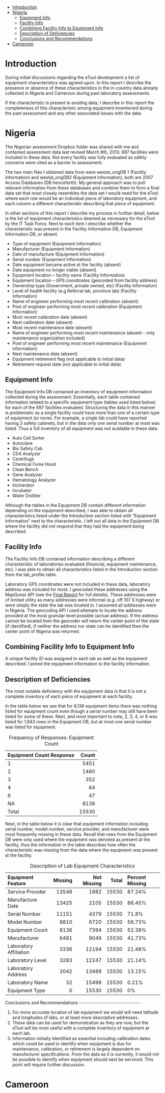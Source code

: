 -   [Introduction](#introduction)
-   [Nigeria](#nigeria)
    -   [Equipment Info](#equipment-info)
    -   [Facility Info](#facility-info)
    -   [Combining Facility Info to Equipment
        Info](#combining-facility-info-to-equipment-info)
    -   [Description of Deficiencies](#description-of-deficiencies)
    -   [Conclusions and
        Recommendations](#conclusions-and-recommendations)
-   [Cameroon](#cameroon)

Introduction
============

During initial discussions regarding the eTool development a list of
equipment characteristics was agreed upon. In this report I describe the
presence or absence of these characteristics in the in-country data
already collected in Nigeria and Cameroon during past laboratory
assessments.

If the characteristic is present in existing data, I describe in this
report the completeness of this characteristic among equipment
inventoried during the past assessment and any other associated issues
with the data.

Nigeria
=======

The Nigerian assessment Dropbox folder was shared with me and contained
assessment data last revised March 8th, 2013. 697 facilities were
included in these data. Not every facility was fully evaluated as safety
concerns were cited as a barrier to assessment.

The two main files I obtained data from were westat\_origDB 1 (Facility
Information) and westat\_origDB2 (Equipment Information), both are 2007
Access Databases (DB henceforth). My general approach was to pull
relevant information from these databases and combine them to form a
final data set that most closely resembles the data set I would need for
the eTool where each row would be an individual piece of laboratory
equipment, and each column a different characteristic describing that
piece of equipment.

In other sections of this report I describe my process in further
detail, below is the list of equipment characteristics deemed as
necessary for the eTool by the IT Task Force. Next to each item I
describe whether the characteristic was present in the Facility
Information DB, Equipment Information DB, or absent.

-   Type of equipment (Equipment Information)
-   Manufacturer (Equipment Information)
-   Date of manufacture (Equipment Information)
-   Serial number (Equipment Information)
-   Date equipment became active at the facility (absent)
-   Date equipment no longer viable (absent)
-   Equipment location – facility name (Facility Information)
-   Equipment location – GPS coordinates (geocoded from facility
    address)
-   Ownership type (Government, private owned, etc) (Facility
    Information)
-   Level of health facility (e.g Referral lab, province lab) (Facility
    Information)
-   Name of engineer performing most recent calibration (absent)
-   Post of engineer performing most recent calibration (Equipment
    Information)
-   Most recent calibration date (absent)
-   Next calibration date (absent)
-   Most recent maintenance date (absent)
-   Name of engineer performing most recent maintenance (absent - only
    maintenance organization included)
-   Post of engineer performing most recent maintenance (Equipment
    Information)
-   Next maintenance date (absent)
-   Equipment retirement flag (not applicable to initial data)
-   Retirement request date (not applicable to initial data)

Equipment Info
--------------

The Equipment Info DB contained an inventory of equipment information
collected during the assessment. Essentially, each table contained
information related to a specific equipment type (tables used listed
below) for each of the 697 facilities evaluated. Structuring the data in
this manner is problematic as a single facility could have more than one
of a certain type of equipment (or none). For example, a single lab
could have reported having 3 safety cabinets, but in the data only one
serial number at most was listed. Thus a full inventory of all equipment
was not available in these data.

-   Auto Cell Sorter
-   Autoclave
-   Bio Safety Cab
-   CD4 Analyzer
-   Centrifuge
-   Chemical Fume Hood
-   Clean Bench
-   Gene Analyzer
-   Hematology Analyzer
-   Incinerator
-   Incubator
-   Water Distiller

Although the tables in the Equipment DB contain different information
depending on the equipment described, I was able to obtain all
characteristics listed under the Introduction section listed with
“Equipment Information” next to the characteristic. I left out all data
in the Equipment DB where the facility did not respond that they had the
equipment being described.

Facility Info
-------------

The Facility Info DB contained information describing a different
characteristic of laboratories evaluated (financial, equipment
maintenance, etc). I was able to obtain all characteristics listed in
the Introduction section from the lab\_profile table.

Laboratory GPS coordinates were not included in these data, laboratory
address was included for most. I geocoded these addresses using the
MapQuest API (see the [Final
Report](https://paceafenet.github.io/final_report/) for full details).
These addresses were of limited utility as many addresses were informal
(e.g. off 107 S highway) or were simply the state the lab was located
in. I assumed all addresses were in Nigeria. The geocoding API I used
attempts to locate the address provided at the most granular level
possible (actual address). If the address cannot be located then the
geocoder will return the center point of the state (if identified), if
neither the address nor state can be identified then the center point of
Nigeria was returned.

Combining Facility Info to Equipment Info
-----------------------------------------

A unique facility ID was assigned to each lab as well as the equipment
described. I joined the equipment information to the facility
information.

Description of Deficiencies
---------------------------

The most notable deficiency with the equipment data is that it is not a
complete inventory of each piece of equipment at each facility.

In the table below we see that for 8,136 equipment items there was
nothing listed for equipment count even though a serial number may still
have been listed for some of these. Next, and most important to note, 2,
3, 4, or 6 was listed for 1,943 rows in the Equipment DB, but at most
one serial number was listed for equipment.

<table class="table" style="margin-left: auto; margin-right: auto;">
<caption>
Frequency of Responses: Equipment Count
</caption>
<thead>
<tr>
<th style="text-align:left;">
Equipment Count Response
</th>
<th style="text-align:right;">
Count
</th>
</tr>
</thead>
<tbody>
<tr>
<td style="text-align:left;">
1
</td>
<td style="text-align:right;">
5451
</td>
</tr>
<tr>
<td style="text-align:left;">
2
</td>
<td style="text-align:right;">
1480
</td>
</tr>
<tr>
<td style="text-align:left;">
3
</td>
<td style="text-align:right;">
352
</td>
</tr>
<tr>
<td style="text-align:left;">
4
</td>
<td style="text-align:right;">
64
</td>
</tr>
<tr>
<td style="text-align:left;">
6
</td>
<td style="text-align:right;">
47
</td>
</tr>
<tr>
<td style="text-align:left;">
NA
</td>
<td style="text-align:right;">
8136
</td>
</tr>
<tr>
<td style="text-align:left;">
Total
</td>
<td style="text-align:right;">
15530
</td>
</tr>
</tbody>
</table>
Next, in the table below it is clear that equipment information
including serial number, model number, service provider, and
manufacturer were most frequently missing in these data. Recall that
rows from the Equipment DB were only used where the equipment was
denoted as present at the facility, thus the information in the table
describes how often the characteristic was missing from the data where
the equipment was present at the facility.

<table class="table" style="margin-left: auto; margin-right: auto;">
<caption>
Description of Lab Equipment Characteristics
</caption>
<thead>
<tr>
<th style="text-align:left;">
Equipment Feature
</th>
<th style="text-align:right;">
Missing
</th>
<th style="text-align:right;">
Not Missing
</th>
<th style="text-align:right;">
Total
</th>
<th style="text-align:left;">
Percent Missing
</th>
</tr>
</thead>
<tbody>
<tr>
<td style="text-align:left;">
Service Provider
</td>
<td style="text-align:right;">
13548
</td>
<td style="text-align:right;">
1982
</td>
<td style="text-align:right;">
15530
</td>
<td style="text-align:left;">
87.24%
</td>
</tr>
<tr>
<td style="text-align:left;">
Manufacture Date
</td>
<td style="text-align:right;">
13425
</td>
<td style="text-align:right;">
2105
</td>
<td style="text-align:right;">
15530
</td>
<td style="text-align:left;">
86.45%
</td>
</tr>
<tr>
<td style="text-align:left;">
Serial Number
</td>
<td style="text-align:right;">
11151
</td>
<td style="text-align:right;">
4379
</td>
<td style="text-align:right;">
15530
</td>
<td style="text-align:left;">
71.8%
</td>
</tr>
<tr>
<td style="text-align:left;">
Model Number
</td>
<td style="text-align:right;">
8810
</td>
<td style="text-align:right;">
6720
</td>
<td style="text-align:right;">
15530
</td>
<td style="text-align:left;">
56.73%
</td>
</tr>
<tr>
<td style="text-align:left;">
Equipment Count
</td>
<td style="text-align:right;">
8136
</td>
<td style="text-align:right;">
7394
</td>
<td style="text-align:right;">
15530
</td>
<td style="text-align:left;">
52.39%
</td>
</tr>
<tr>
<td style="text-align:left;">
Manufacturer
</td>
<td style="text-align:right;">
6481
</td>
<td style="text-align:right;">
9049
</td>
<td style="text-align:right;">
15530
</td>
<td style="text-align:left;">
41.73%
</td>
</tr>
<tr>
<td style="text-align:left;">
Laboratory Affiliation
</td>
<td style="text-align:right;">
3336
</td>
<td style="text-align:right;">
12194
</td>
<td style="text-align:right;">
15530
</td>
<td style="text-align:left;">
21.48%
</td>
</tr>
<tr>
<td style="text-align:left;">
Laboratory Level
</td>
<td style="text-align:right;">
3283
</td>
<td style="text-align:right;">
12247
</td>
<td style="text-align:right;">
15530
</td>
<td style="text-align:left;">
21.14%
</td>
</tr>
<tr>
<td style="text-align:left;">
Laboratory Address
</td>
<td style="text-align:right;">
2042
</td>
<td style="text-align:right;">
13488
</td>
<td style="text-align:right;">
15530
</td>
<td style="text-align:left;">
13.15%
</td>
</tr>
<tr>
<td style="text-align:left;">
Laboratory Name
</td>
<td style="text-align:right;">
32
</td>
<td style="text-align:right;">
15498
</td>
<td style="text-align:right;">
15530
</td>
<td style="text-align:left;">
0.21%
</td>
</tr>
<tr>
<td style="text-align:left;">
Equipment Type
</td>
<td style="text-align:right;">
0
</td>
<td style="text-align:right;">
15530
</td>
<td style="text-align:right;">
15530
</td>
<td style="text-align:left;">
0%
</td>
</tr>
</tbody>
</table>
Conclusions and Recommendations
-------------------------------

1.  For more accurate location of lab equipment we would will need
    latitude and longitudes of labs, or at least more descriptive
    addresses.
2.  These data can be used for demonstration as they are now, but the
    eTool will be most useful with a complete inventory of equipment at
    each lab.
3.  Information initially identified as essential including calibration
    dates which could be used to identify when equipment is due for
    maintenance, calibration, or retirement is largely dependent on
    manufacturer specifications. From the data as it is currently, it
    would not be possible to identify when equipment should next be
    serviced. This point will require further discussion.

Cameroon
========
